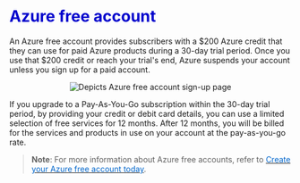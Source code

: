 <h1><strong><span style="color: #0000CD;">Azure free account</span></strong></h1>

An Azure free account provides subscribers with a $200 Azure credit that they can use for paid Azure products during a 30-day trial period. Once you use that $200 credit or reach your trial's end, Azure suspends your account unless you sign up for a paid account. 

<p style="text-align:center;">
<img src="../Linked_Image_Files/0403-free-account.png" alt="Depicts Azure free account sign-up page">
</p>

If you upgrade to a Pay-As-You-Go subscription within the 30-day trial period, by providing your credit or debit card details, you can use a limited selection of free services for 12 months. After 12 months, you will be billed for the services and products in use on your account at the pay-as-you-go rate.

> **Note**: For more information about Azure free accounts, refer to <a href="https://azure.microsoft.com/en-us/free/" target="_blank"><span style="color: #0066cc;" color="#0066cc"> Create your Azure free account today</span></a>. 
